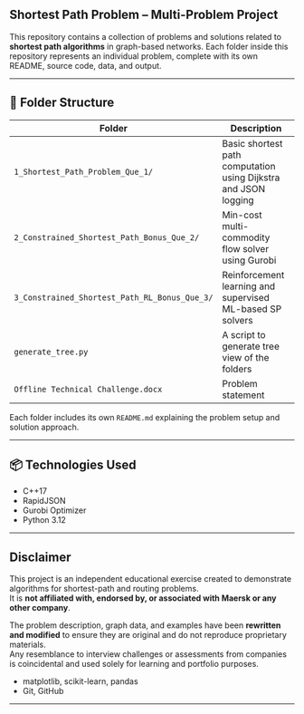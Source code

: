 ## Shortest Path Problem – Multi-Problem Project

This repository contains a collection of problems and solutions related to **shortest path algorithms** in graph-based networks. Each folder inside this repository represents an individual problem, complete with its own README, source code, data, and output.

---

## 📁 Folder Structure

| Folder                                      | Description                                                  |
|---------------------------------------------|--------------------------------------------------------------|
| `1_Shortest_Path_Problem_Que_1/`            | Basic shortest path computation using Dijkstra and JSON logging |
| `2_Constrained_Shortest_Path_Bonus_Que_2/`  | Min-cost multi-commodity flow solver using Gurobi            |
| `3_Constrained_Shortest_Path_RL_Bonus_Que_3/`| Reinforcement learning and supervised ML-based SP solvers    |
| `generate_tree.py`                          | A script to generate tree view of the folders                   |
| `Offline Technical Challenge.docx`          | Problem statement                              |

Each folder includes its own `README.md` explaining the problem setup and solution approach.

---

## 📦 Technologies Used

- C++17
- RapidJSON
- Gurobi Optimizer
- Python 3.12

- ---
## Disclaimer

This project is an independent educational exercise created to demonstrate algorithms for shortest-path and routing problems.  
It is **not affiliated with, endorsed by, or associated with Maersk or any other company**.  

The problem description, graph data, and examples have been **rewritten and modified** to ensure they are original and do not reproduce proprietary materials.  
Any resemblance to interview challenges or assessments from companies is coincidental and used solely for learning and portfolio purposes.

- matplotlib, scikit-learn, pandas
- Git, GitHub

---

